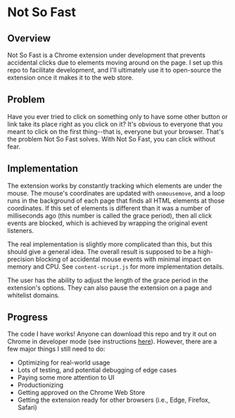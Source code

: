 # Not So Fast

## Overview

Not So Fast is a Chrome extension under development that prevents accidental clicks due to elements moving around on the page. I set up this repo to facilitate development, and I'll ultimately use it to open-source the extension once it makes it to the web store.

## Problem

Have you ever tried to click on something only to have some other button or link take its place right as you click on it? It's obvious to everyone that you meant to click on the first thing--that is, everyone but your browser. That's the problem Not So Fast solves. With Not So Fast, you can click without fear.

## Implementation

The extension works by constantly tracking which elements are under the mouse. The mouse's coordinates are updated with `onmousemove`, and a loop runs in the background of each page that finds all HTML elements at those coordinates. If this set of elements is different than it was a number of milliseconds ago (this number is called the grace period), then all click events are blocked, which is achieved by wrapping the original event listeners.

The real implementation is slightly more complicated than this, but this should give a general idea. The overall result is supposed to be a high-precision blocking of accidental mouse events with minimal impact on memory and CPU. See `content-script.js` for more implementation details.

The user has the ability to adjust the length of the grace period in the extension's options. They can also pause the extension on a page and whitelist domains.

## Progress

The code I have works! Anyone can download this repo and try it out on Chrome in developer mode (see instructions [here](https://webkul.com/blog/how-to-install-the-unpacked-extension-in-chrome/)). However, there are a few major things I still need to do:
* Optimizing for real-world usage
* Lots of testing, and potential debugging of edge cases
* Paying some more attention to UI
* Productionizing
* Getting approved on the Chrome Web Store
* Getting the extension ready for other browsers (i.e., Edge, Firefox, Safari)
